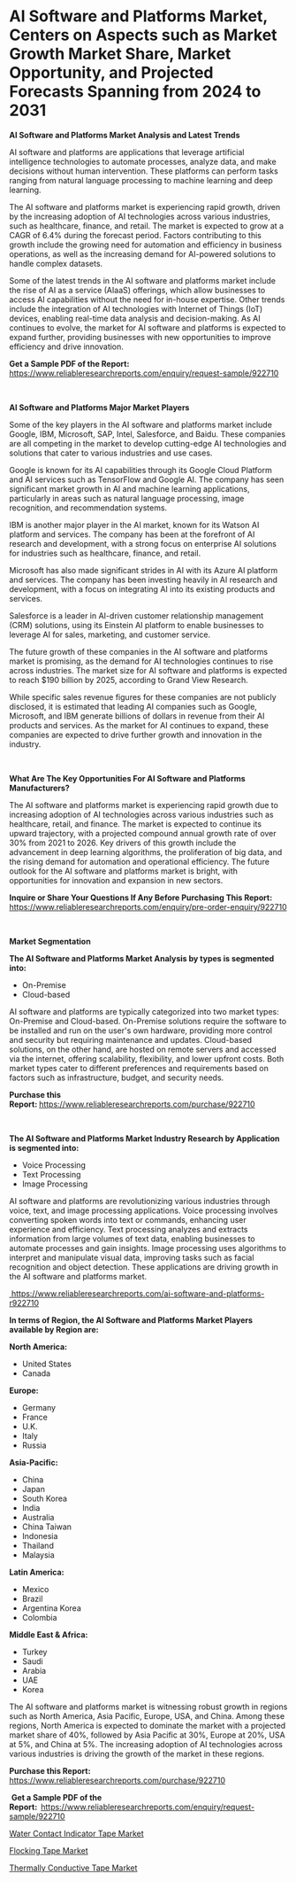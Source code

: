 <p><h1>AI Software and Platforms Market, Centers on Aspects such as Market Growth Market Share, Market Opportunity, and Projected Forecasts Spanning from 2024 to 2031</h1></p><p><strong>AI Software and Platforms Market Analysis and Latest Trends</strong></p>
<p><p>AI software and platforms are applications that leverage artificial intelligence technologies to automate processes, analyze data, and make decisions without human intervention. These platforms can perform tasks ranging from natural language processing to machine learning and deep learning.</p><p>The AI software and platforms market is experiencing rapid growth, driven by the increasing adoption of AI technologies across various industries, such as healthcare, finance, and retail. The market is expected to grow at a CAGR of 6.4% during the forecast period. Factors contributing to this growth include the growing need for automation and efficiency in business operations, as well as the increasing demand for AI-powered solutions to handle complex datasets.</p><p>Some of the latest trends in the AI software and platforms market include the rise of AI as a service (AIaaS) offerings, which allow businesses to access AI capabilities without the need for in-house expertise. Other trends include the integration of AI technologies with Internet of Things (IoT) devices, enabling real-time data analysis and decision-making. As AI continues to evolve, the market for AI software and platforms is expected to expand further, providing businesses with new opportunities to improve efficiency and drive innovation.</p></p>
<p><strong>Get a Sample PDF of the Report:&nbsp;</strong> <a href="https://www.reliableresearchreports.com/enquiry/request-sample/922710">https://www.reliableresearchreports.com/enquiry/request-sample/922710</a></p>
<p>&nbsp;</p>
<p><strong>AI Software and Platforms Major Market Players</strong></p>
<p><p>Some of the key players in the AI software and platforms market include Google, IBM, Microsoft, SAP, Intel, Salesforce, and Baidu. These companies are all competing in the market to develop cutting-edge AI technologies and solutions that cater to various industries and use cases.</p><p>Google is known for its AI capabilities through its Google Cloud Platform and AI services such as TensorFlow and Google AI. The company has seen significant market growth in AI and machine learning applications, particularly in areas such as natural language processing, image recognition, and recommendation systems.</p><p>IBM is another major player in the AI market, known for its Watson AI platform and services. The company has been at the forefront of AI research and development, with a strong focus on enterprise AI solutions for industries such as healthcare, finance, and retail.</p><p>Microsoft has also made significant strides in AI with its Azure AI platform and services. The company has been investing heavily in AI research and development, with a focus on integrating AI into its existing products and services.</p><p>Salesforce is a leader in AI-driven customer relationship management (CRM) solutions, using its Einstein AI platform to enable businesses to leverage AI for sales, marketing, and customer service.</p><p>The future growth of these companies in the AI software and platforms market is promising, as the demand for AI technologies continues to rise across industries. The market size for AI software and platforms is expected to reach $190 billion by 2025, according to Grand View Research.</p><p>While specific sales revenue figures for these companies are not publicly disclosed, it is estimated that leading AI companies such as Google, Microsoft, and IBM generate billions of dollars in revenue from their AI products and services. As the market for AI continues to expand, these companies are expected to drive further growth and innovation in the industry.</p></p>
<p>&nbsp;</p>
<p><strong>What Are The Key Opportunities For AI Software and Platforms Manufacturers?</strong></p>
<p><p>The AI software and platforms market is experiencing rapid growth due to increasing adoption of AI technologies across various industries such as healthcare, retail, and finance. The market is expected to continue its upward trajectory, with a projected compound annual growth rate of over 30% from 2021 to 2026. Key drivers of this growth include the advancement in deep learning algorithms, the proliferation of big data, and the rising demand for automation and operational efficiency. The future outlook for the AI software and platforms market is bright, with opportunities for innovation and expansion in new sectors.</p></p>
<p><strong>Inquire or Share Your Questions If Any Before Purchasing This Report:</strong> <a href="https://www.reliableresearchreports.com/enquiry/pre-order-enquiry/922710">https://www.reliableresearchreports.com/enquiry/pre-order-enquiry/922710</a></p>
<p>&nbsp;</p>
<p><strong>Market Segmentation</strong></p>
<p><strong>The AI Software and Platforms Market Analysis by types is segmented into:</strong></p>
<p><ul><li>On-Premise</li><li>Cloud-based</li></ul></p>
<p><p>AI software and platforms are typically categorized into two market types: On-Premise and Cloud-based. On-Premise solutions require the software to be installed and run on the user's own hardware, providing more control and security but requiring maintenance and updates. Cloud-based solutions, on the other hand, are hosted on remote servers and accessed via the internet, offering scalability, flexibility, and lower upfront costs. Both market types cater to different preferences and requirements based on factors such as infrastructure, budget, and security needs.</p></p>
<p><strong>Purchase this Report:&nbsp;</strong><a href="https://www.reliableresearchreports.com/purchase/922710">https://www.reliableresearchreports.com/purchase/922710</a></p>
<p>&nbsp;</p>
<p><strong>The AI Software and Platforms Market Industry Research by Application is segmented into:</strong></p>
<p><ul><li>Voice Processing</li><li>Text Processing</li><li>Image Processing</li></ul></p>
<p><p>AI software and platforms are revolutionizing various industries through voice, text, and image processing applications. Voice processing involves converting spoken words into text or commands, enhancing user experience and efficiency. Text processing analyzes and extracts information from large volumes of text data, enabling businesses to automate processes and gain insights. Image processing uses algorithms to interpret and manipulate visual data, improving tasks such as facial recognition and object detection. These applications are driving growth in the AI software and platforms market.</p></p>
<p><a href="https://www.reliableresearchreports.com/ai-software-and-platforms-r922710">&nbsp;https://www.reliableresearchreports.com/ai-software-and-platforms-r922710</a></p>
<p><strong>In terms of Region, the AI Software and Platforms Market Players available by Region are:</strong></p>
<p>
    <p> <strong> North America: </strong>
        <ul>
            <li>United States</li>
            <li>Canada</li>
        </ul>
        </p> 
    <p> <strong> Europe: </strong>
        <ul>
            <li>Germany</li>
            <li>France</li>
            <li>U.K.</li>
            <li>Italy</li>
            <li>Russia</li>
        </ul>
        </p> 
    <p> <strong> Asia-Pacific: </strong>
        <ul>
            <li>China</li>
            <li>Japan</li>
            <li>South Korea</li>
            <li>India</li>
            <li>Australia</li>
            <li>China Taiwan</li>
            <li>Indonesia</li>
            <li>Thailand</li>
            <li>Malaysia</li>
        </ul>
        </p> 
    <p> <strong> Latin America: </strong>
        <ul>
            <li>Mexico</li>
            <li>Brazil</li>
            <li>Argentina Korea</li>
            <li>Colombia</li>
        </ul>
        </p> 
    <p> <strong> Middle East & Africa: </strong>
        <ul>
            <li>Turkey</li>
            <li>Saudi</li>
            <li>Arabia</li>
            <li>UAE</li>
            <li>Korea</li>
        </ul>
    </p>
    </p>
<p><p>The AI software and platforms market is witnessing robust growth in regions such as North America, Asia Pacific, Europe, USA, and China. Among these regions, North America is expected to dominate the market with a projected market share of 40%, followed by Asia Pacific at 30%, Europe at 20%, USA at 5%, and China at 5%. The increasing adoption of AI technologies across various industries is driving the growth of the market in these regions.</p></p>
<p><strong>Purchase this Report: </strong><a href="https://www.reliableresearchreports.com/purchase/922710">https://www.reliableresearchreports.com/purchase/922710</a></p>
<p>&nbsp;<strong>Get a Sample PDF of the Report:&nbsp;&nbsp;</strong><a href="https://www.reliableresearchreports.com/enquiry/request-sample/922710">https://www.reliableresearchreports.com/enquiry/request-sample/922710</a></p>
<p><strong></strong></p>
<p><p><a href="https://www.linkedin.com/pulse/water-contact-indicator-tape-market-insights-players-forecast-oxraf?trackingId=smk74Ifmdg%2BIlb76T8AWEQ%3D%3D">Water Contact Indicator Tape Market</a></p><p><a href="https://www.linkedin.com/pulse/flocking-tape-market-centers-aspects-growth-share-opportunity-0t4cf?trackingId=%2BEjUfJBElJ%2F3YIxNj8PBeg%3D%3D">Flocking Tape Market</a></p><p><a href="https://www.linkedin.com/pulse/thermally-conductive-tape-market-centers-aspects-growth-acxrf?trackingId=5RxjIDN72VqiVJ9MrJ771g%3D%3D">Thermally Conductive Tape Market</a></p></p>